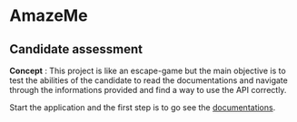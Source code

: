 # AmazeMe
## Candidate assessment

**Concept** : This project is like an escape-game but the main objective is to test the abilities of the candidate to read the documentations and navigate through the informations provided and find a way to use the API correctly.

Start the application and the first step is to go see the [documentations](http://localhost:8080/swagger-ui.html). 